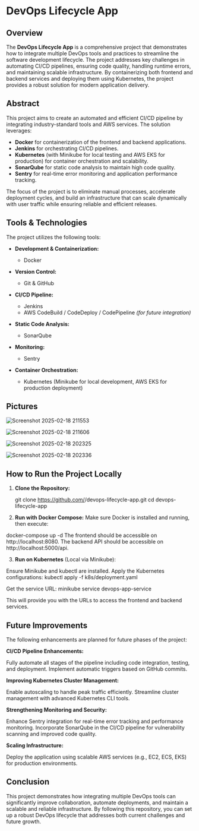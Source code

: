 # DevOps Lifecycle App

## Overview

The **DevOps Lifecycle App** is a comprehensive project that demonstrates how to integrate multiple DevOps tools and practices to streamline the software development lifecycle. The project addresses key challenges in automating CI/CD pipelines, ensuring code quality, handling runtime errors, and maintaining scalable infrastructure. By containerizing both frontend and backend services and deploying them using Kubernetes, the project provides a robust solution for modern application delivery.

## Abstract

This project aims to create an automated and efficient CI/CD pipeline by integrating industry-standard tools and AWS services. The solution leverages:
- **Docker** for containerization of the frontend and backend applications.
- **Jenkins** for orchestrating CI/CD pipelines.
- **Kubernetes** (with Minikube for local testing and AWS EKS for production) for container orchestration and scalability.
- **SonarQube** for static code analysis to maintain high code quality.
- **Sentry** for real-time error monitoring and application performance tracking.

The focus of the project is to eliminate manual processes, accelerate deployment cycles, and build an infrastructure that can scale dynamically with user traffic while ensuring reliable and efficient releases.


## Tools & Technologies

The project utilizes the following tools:

- **Development & Containerization:**
  - Docker

- **Version Control:**
  - Git & GitHub

- **CI/CD Pipeline:**
  - Jenkins
  - AWS CodeBuild / CodeDeploy / CodePipeline *(for future integration)*

- **Static Code Analysis:**
  - SonarQube

- **Monitoring:**
  - Sentry

- **Container Orchestration:**
  - Kubernetes (Minikube for local development, AWS EKS for production deployment)
 
## Pictures

![Screenshot 2025-02-18 211553](https://github.com/user-attachments/assets/fd2cbc7a-060e-4ada-8602-580d38a87dd7)


![Screenshot 2025-02-18 211606](https://github.com/user-attachments/assets/1cd14582-fc31-4cef-84d0-e7805073cd53)


![Screenshot 2025-02-18 202325](https://github.com/user-attachments/assets/2a0cae39-cea5-4fe0-9a69-5fb2691fbd32)



![Screenshot 2025-02-18 202336](https://github.com/user-attachments/assets/e1858361-4b5f-4a8e-a2ec-ceee026c255e)



## How to Run the Project Locally

1. **Clone the Repository:**
   
   git clone https://github.com/<your-username>/devops-lifecycle-app.git
   cd devops-lifecycle-app


2. **Run with Docker Compose:** Make sure Docker is installed and running, then execute:

docker-compose up -d
The frontend should be accessible on http://localhost:8080.
The backend API should be accessible on http://localhost:5000/api.

3. **Run on Kubernetes** (Local via Minikube):

Ensure Minikube and kubectl are installed.
Apply the Kubernetes configurations:  kubectl apply -f k8s/deployment.yaml

Get the service URL: minikube service devops-app-service

This will provide you with the URLs to access the frontend and backend services.




## Future Improvements
The following enhancements are planned for future phases of the project:

**CI/CD Pipeline Enhancements:**

Fully automate all stages of the pipeline including code integration, testing, and deployment.
Implement automatic triggers based on GitHub commits.

**Improving Kubernetes Cluster Management:**

Enable autoscaling to handle peak traffic efficiently.
Streamline cluster management with advanced Kubernetes CLI tools.

**Strengthening Monitoring and Security:**

Enhance Sentry integration for real-time error tracking and performance monitoring.
Incorporate SonarQube in the CI/CD pipeline for vulnerability scanning and improved code quality.

**Scaling Infrastructure:**

Deploy the application using scalable AWS services (e.g., EC2, ECS, EKS) for production environments.

## Conclusion
This project demonstrates how integrating multiple DevOps tools can significantly improve collaboration, automate deployments, and maintain a scalable and reliable infrastructure. By following this repository, you can set up a robust DevOps lifecycle that addresses both current challenges and future growth.

